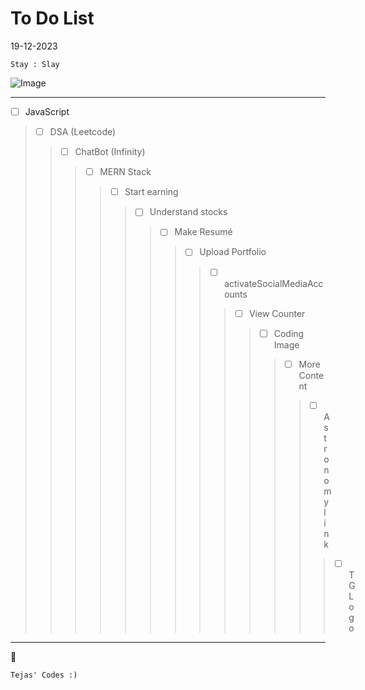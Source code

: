 # To Do List

19-12-2023
```
Stay : Slay 
```

![Image](https://static.wikia.nocookie.net/nitrome/images/b/b3/Space-hopper_idle.gif/revision/latest/thumbnail/width/160/height/160?cb=20181016181826](https://static.wikia.nocookie.net/nitrome/images/b/b3/Space-hopper_idle.gif/revision/latest/thumbnail/width/160/height/160?cb=20181016181826))

---

- [ ] JavaScript
>- [ ] DSA (Leetcode)
>>- [ ] ChatBot (Infinity)
>>>- [ ] MERN Stack
>>>>- [ ] Start earning
>>>>>- [ ] Understand stocks
>>>>>>- [ ] Make Resumé
>>>>>>>- [ ] Upload Portfolio
>>>>>>>>- [ ] activateSocialMediaAccounts
>>>>>>>>>- [ ] View Counter
>>>>>>>>>>- [ ] Coding Image
>>>>>>>>>>>- [ ] More Content
>>>>>>>>>>>>- [ ] Astronomy link
>>>>>>>>>>>>>- [ ] TG Logo

---


:rocket:

    Tejas' Codes :)
